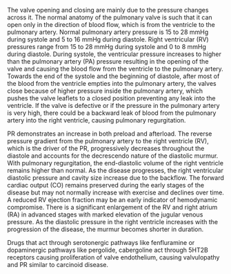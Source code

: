 The valve opening and closing are mainly due to the pressure changes across it. The normal anatomy of the pulmonary valve is such that it can open only in the direction of blood flow, which is from the ventricle to the pulmonary artery. Normal pulmonary artery pressure is 15 to 28 mmHg during systole and 5 to 16 mmHg during diastole. Right ventricular (RV) pressures range from 15 to 28 mmHg during systole and 0 to 8 mmHg during diastole. During systole, the ventricular pressure increases to higher than the pulmonary artery (PA) pressure resulting in the opening of the valve and causing the blood flow from the ventricle to the pulmonary artery. Towards the end of the systole and the beginning of diastole, after most of the blood from the ventricle empties into the pulmonary artery, the valves close because of higher pressure inside the pulmonary artery, which pushes the valve leaflets to a closed position preventing any leak into the ventricle. If the valve is defective or if the pressure in the pulmonary artery is very high, there could be a backward leak of blood from the pulmonary artery into the right ventricle, causing pulmonary regurgitation.

PR demonstrates an increase in both preload and afterload. The reverse pressure gradient from the pulmonary artery to the right ventricle (RV), which is the driver of the PR, progressively decreases throughout the diastole and accounts for the decrescendo nature of the diastolic murmur. With pulmonary regurgitation, the end-diastolic volume of the right ventricle remains higher than normal. As the disease progresses, the right ventricular diastolic pressure and cavity size increase due to the backflow. The forward cardiac output (CO) remains preserved during the early stages of the disease but may not normally increase with exercise and declines over time. A reduced RV ejection fraction may be an early indicator of hemodynamic compromise. There is a significant enlargement of the RV and right atrium (RA) in advanced stages with marked elevation of the jugular venous pressure. As the diastolic pressure in the right ventricle increases with the progression of the disease, the murmur becomes shorter in duration.

Drugs that act through serotonergic pathways like fenfluramine or dopaminergic pathways like pergolide, cabergoline act through 5HT2B receptors causing proliferation of valve endothelium, causing valvulopathy and PR similar to carcinoid disease.